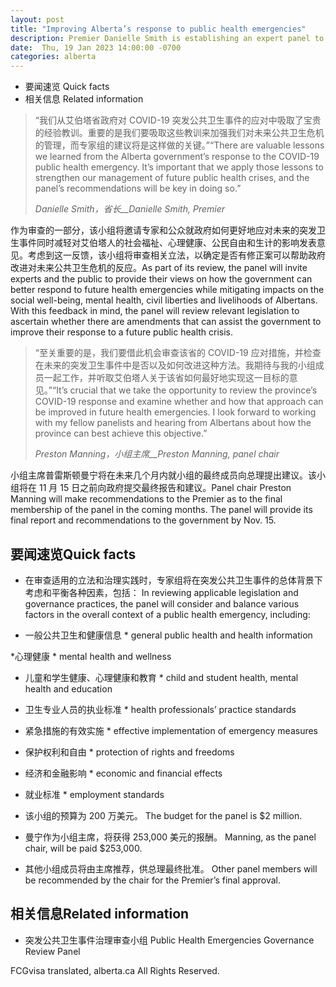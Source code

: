 ```yaml
---
layout: post
title: "Improving Alberta’s response to public health emergencies"
description: Premier Danielle Smith is establishing an expert panel to review the legislation and governance practices used by the Government of Alberta during the management of the COVID-19 public health emergency and to recommend changes necessary to improve government response to future health emergencies.
date:  Thu, 19 Jan 2023 14:00:00 -0700
categories: alberta
---
```


*  要闻速览 Quick facts
*  相关信息 Related information

> “我们从艾伯塔省政府对 COVID-19 突发公共卫生事件的应对中吸取了宝贵的经验教训。重要的是我们要吸取这些教训来加强我们对未来公共卫生危机的管理，而专家组的建议将是这样做的关键。”“There are valuable lessons we learned from the Alberta government’s response to the COVID-19 public health emergency. It’s important that we apply those lessons to strengthen our management of future public health crises, and the panel’s recommendations will be key in doing so.”
>
> _Danielle Smith，省长__Danielle Smith, Premier_

作为审查的一部分，该小组将邀请专家和公众就政府如何更好地应对未来的突发卫生事件同时减轻对艾伯塔人的社会福祉、心理健康、公民自由和生计的影响发表意见。考虑到这一反馈，该小组将审查相关立法，以确定是否有修正案可以帮助政府改进对未来公共卫生危机的反应。As part of its review, the panel will invite experts and the public to provide their views on how the government can better respond to future health emergencies while mitigating impacts on the social well-being, mental health, civil liberties and livelihoods of Albertans. With this feedback in mind, the panel will review relevant legislation to ascertain whether there are amendments that can assist the government to improve their response to a future public health crisis.

> “至关重要的是，我们要借此机会审查该省的 COVID-19 应对措施，并检查在未来的突发卫生事件中是否以及如何改进这种方法。我期待与我的小组成员一起工作，并听取艾伯塔人关于该省如何最好地实现这一目标的意见。”“It’s crucial that we take the opportunity to review the province’s COVID-19 response and examine whether and how that approach can be improved in future health emergencies. I look forward to working with my fellow panelists and hearing from Albertans about how the province can best achieve this objective.”
>
> _Preston Manning，小组主席__Preston Manning, panel chair_

小组主席普雷斯顿曼宁将在未来几个月内就小组的最终成员向总理提出建议。该小组将在 11 月 15 日之前向政府提交最终报告和建议。Panel chair Preston Manning will make recommendations to the Premier as to the final membership of the panel in the coming months. The panel will provide its final report and recommendations to the government by Nov. 15.

## 要闻速览Quick facts

* 在审查适用的立法和治理实践时，专家组将在突发公共卫生事件的总体背景下考虑和平衡各种因素，包括： In reviewing applicable legislation and governance practices, the panel will consider and balance various factors in the overall context of a public health emergency, including:

* 一般公共卫生和健康信息  *  general public health and health information

*心理健康  *  mental health and wellness

* 儿童和学生健康、心理健康和教育  *  child and student health, mental health and education

* 卫生专业人员的执业标准  *  health professionals’ practice standards

* 紧急措施的有效实施  *  effective implementation of emergency measures

* 保护权利和自由  *  protection of rights and freedoms

* 经济和金融影响  *  economic and financial effects

* 就业标准  *  employment standards

* 该小组的预算为 200 万美元。 The budget for the panel is $2 million.

* 曼宁作为小组主席，将获得 253,000 美元的报酬。 Manning, as the panel chair, will be paid $253,000.

* 其他小组成员将由主席推荐，供总理最终批准。 Other panel members will be recommended by the chair for the Premier’s final approval.

## 相关信息Related information

* 突发公共卫生事件治理审查小组 Public Health Emergencies Governance Review Panel

FCGvisa translated, alberta.ca All Rights Reserved.
